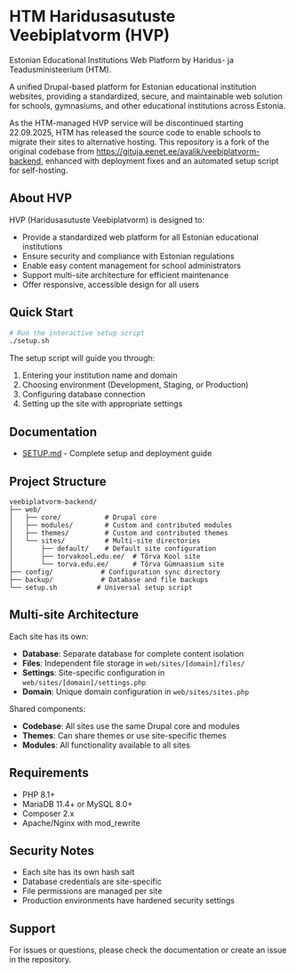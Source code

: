 # HTM Haridusasutuste Veebiplatvorm (HVP)

Estonian Educational Institutions Web Platform by Haridus- ja Teadusministeerium (HTM).

A unified Drupal-based platform for Estonian educational institution websites, providing a standardized, secure, and maintainable web solution for schools, gymnasiums, and other educational institutions across Estonia.

As the HTM-managed HVP service will be discontinued starting 22.09.2025, HTM has released the source code to enable schools to migrate their sites to alternative hosting. This repository is a fork of the original codebase from https://gituja.eenet.ee/avalik/veebiplatvorm-backend, enhanced with deployment fixes and an automated setup script for self-hosting.

## About HVP

HVP (Haridusasutuste Veebiplatvorm) is designed to:
- Provide a standardized web platform for all Estonian educational institutions
- Ensure security and compliance with Estonian regulations
- Enable easy content management for school administrators
- Support multi-site architecture for efficient maintenance
- Offer responsive, accessible design for all users

## Quick Start

```bash
# Run the interactive setup script
./setup.sh
```

The setup script will guide you through:
1. Entering your institution name and domain
2. Choosing environment (Development, Staging, or Production)
3. Configuring database connection
4. Setting up the site with appropriate settings

## Documentation

- [SETUP.md](SETUP.md) - Complete setup and deployment guide

## Project Structure

```
veebiplatvorm-backend/
├── web/
│   ├── core/           # Drupal core
│   ├── modules/        # Custom and contributed modules
│   ├── themes/         # Custom and contributed themes
│   └── sites/          # Multi-site directories
│       ├── default/    # Default site configuration
│       ├── torvakool.edu.ee/  # Tõrva Kool site
│       └── torva.edu.ee/      # Tõrva Gümnaasium site
├── config/            # Configuration sync directory
├── backup/            # Database and file backups
└── setup.sh          # Universal setup script
```

## Multi-site Architecture

Each site has its own:
- **Database**: Separate database for complete content isolation
- **Files**: Independent file storage in `web/sites/[domain]/files/`
- **Settings**: Site-specific configuration in `web/sites/[domain]/settings.php`
- **Domain**: Unique domain configuration in `web/sites/sites.php`

Shared components:
- **Codebase**: All sites use the same Drupal core and modules
- **Themes**: Can share themes or use site-specific themes
- **Modules**: All functionality available to all sites

## Requirements

- PHP 8.1+
- MariaDB 11.4+ or MySQL 8.0+
- Composer 2.x
- Apache/Nginx with mod_rewrite

## Security Notes

- Each site has its own hash salt
- Database credentials are site-specific
- File permissions are managed per site
- Production environments have hardened security settings

## Support

For issues or questions, please check the documentation or create an issue in the repository.